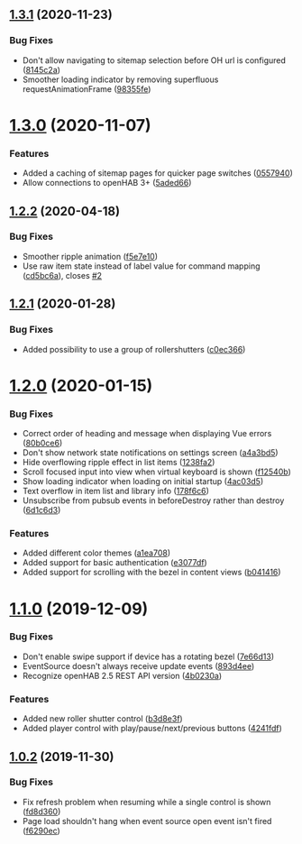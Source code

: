 ## [1.3.1](https://github.com/stefan-torstensson/openhab-remote/compare/v1.3.0...v1.3.1) (2020-11-23)


### Bug Fixes

* Don't allow navigating to sitemap selection before OH url is configured ([8145c2a](https://github.com/stefan-torstensson/openhab-remote/commit/8145c2a747d0b321e609c2cd43f71dc40a8fc266))
* Smoother loading indicator by removing superfluous requestAnimationFrame ([98355fe](https://github.com/stefan-torstensson/openhab-remote/commit/98355fe3ba1977e7c3a160f5bcc8047e89e440be))



# [1.3.0](https://github.com/stefan-torstensson/openhab-remote/compare/v1.2.2...v1.3.0) (2020-11-07)


### Features

* Added a caching of sitemap pages for quicker page switches ([0557940](https://github.com/stefan-torstensson/openhab-remote/commit/0557940da800179da522d8cb6cb83fc376a84784))
* Allow connections to openHAB 3+ ([5aded66](https://github.com/stefan-torstensson/openhab-remote/commit/5aded6655c41d8e004d1a88dd780b3dfcbdb1ae8))



## [1.2.2](https://github.com/stefan-torstensson/openhab-remote/compare/v1.2.1...v1.2.2) (2020-04-18)


### Bug Fixes

* Smoother ripple animation ([f5e7e10](https://github.com/stefan-torstensson/openhab-remote/commit/f5e7e10d7645341f77b1b3a21b02ddad4dc4547d))
* Use raw item state instead of label value for command mapping ([cd5bc6a](https://github.com/stefan-torstensson/openhab-remote/commit/cd5bc6a11fba3688ae7977dc68fc9437f93e44a5)), closes [#2](https://github.com/stefan-torstensson/openhab-remote/issues/2)



## [1.2.1](https://github.com/stefan-torstensson/openhab-remote/compare/v1.2.0...v1.2.1) (2020-01-28)


### Bug Fixes

* Added possibility to use a group of rollershutters ([c0ec366](https://github.com/stefan-torstensson/openhab-remote/commit/c0ec3663fb1dc37db2b091fbf5b93f7618d13ab4))



# [1.2.0](https://github.com/stefan-torstensson/openhab-remote/compare/v1.1.0...v1.2.0) (2020-01-15)


### Bug Fixes

* Correct order of heading and message when displaying Vue errors ([80b0ce6](https://github.com/stefan-torstensson/openhab-remote/commit/80b0ce6fff0aef696c556433d517c28f70b865c7))
* Don't show network state notifications on settings screen ([a4a3bd5](https://github.com/stefan-torstensson/openhab-remote/commit/a4a3bd51b017ed6ce39b691c62fab710b0d68746))
* Hide overflowing ripple effect in list items ([1238fa2](https://github.com/stefan-torstensson/openhab-remote/commit/1238fa288a2b45aecff83400ca8c63e060777d71))
* Scroll focused input into view when virtual keyboard is shown ([f12540b](https://github.com/stefan-torstensson/openhab-remote/commit/f12540b52edcafa651a4b21c5c9622227cc96326))
* Show loading indicator when loading on initial startup ([4ac03d5](https://github.com/stefan-torstensson/openhab-remote/commit/4ac03d59809bfdddc0120409151f70e2e05b7f09))
* Text overflow in item list and library info ([178f6c6](https://github.com/stefan-torstensson/openhab-remote/commit/178f6c6af6504442020981435b4a394e4db48ecb))
* Unsubscribe from pubsub events in beforeDestroy rather than destroy ([6d1c6d3](https://github.com/stefan-torstensson/openhab-remote/commit/6d1c6d3a08744bc17a253e6a294a1c39aa6f7779))


### Features

* Added different color themes ([a1ea708](https://github.com/stefan-torstensson/openhab-remote/commit/a1ea7081f611df27f776d3119f7371a6a2e125ca))
* Added support for basic authentication ([e3077df](https://github.com/stefan-torstensson/openhab-remote/commit/e3077df4ec05789212cfd7b64cde40de168e354c))
* Added support for scrolling with the bezel in content views ([b041416](https://github.com/stefan-torstensson/openhab-remote/commit/b04141616a404a595f06d97e66a184c4c670e0c0))



# [1.1.0](https://github.com/stefan-torstensson/openhab-remote/compare/v1.0.2...v1.1.0) (2019-12-09)


### Bug Fixes

* Don't enable swipe support if device has a rotating bezel ([7e66d13](https://github.com/stefan-torstensson/openhab-remote/commit/7e66d134fe8aa474e322c53f660af930e2a2546e))
* EventSource doesn't always receive update events ([893d4ee](https://github.com/stefan-torstensson/openhab-remote/commit/893d4eecf3c1da65326adc44bdf7c48b13e08949))
* Recognize openHAB 2.5 REST API version ([4b0230a](https://github.com/stefan-torstensson/openhab-remote/commit/4b0230a012e560d9e411c331b724d775d9dc408b))


### Features

* Added new roller shutter control ([b3d8e3f](https://github.com/stefan-torstensson/openhab-remote/commit/b3d8e3f2ac07ae800f3ea5cca63b63327e9d3b47))
* Added player control with play/pause/next/previous buttons ([4241fdf](https://github.com/stefan-torstensson/openhab-remote/commit/4241fdfe908f3e90081bab9a0e02ab1a00a8c114))



## [1.0.2](https://github.com/stefan-torstensson/openhab-remote/compare/v1.0.1...v1.0.2) (2019-11-30)


### Bug Fixes

* Fix refresh problem when resuming while a single control is shown ([fd8d360](https://github.com/stefan-torstensson/openhab-remote/commit/fd8d360ff450dcb717aa951c8b13cada109222e1))
* Page load shouldn't hang when event source open event isn't fired ([f6290ec](https://github.com/stefan-torstensson/openhab-remote/commit/f6290ecb19f52ed34f368783c925004c042b62ad))



